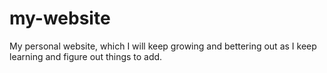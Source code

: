# my-website
My personal website, which I will keep growing and bettering out as I keep learning and figure out things to add.
